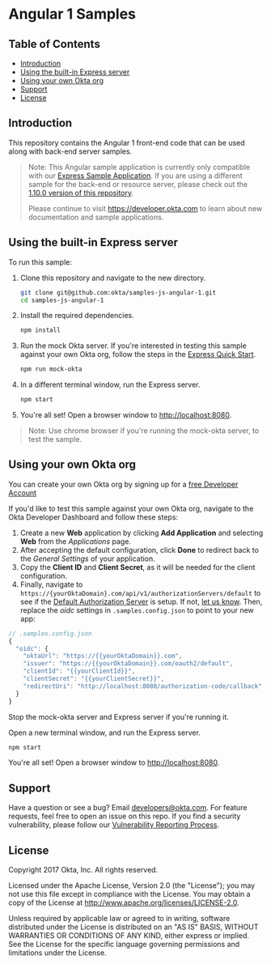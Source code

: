Angular 1 Samples
======

## Table of Contents

  - [Introduction](#introduction)
  - [Using the built-in Express server](#using-the-built-in-express-server)
  - [Using your own Okta org](#using-your-own-okta-org)
  - [Support](#support)
  - [License](#license)

## Introduction

This repository contains the Angular 1 front-end code that can be used along with back-end server samples.

> Note: This Angular sample application is currently only compatible with our [Express Sample Application](https://github.com/okta/samples-nodejs-express-4).  If you are using a different sample for the back-end or resource server, please check out the [1.10.0 version of this repository](https://github.com/okta/samples-js-angular-1/tree/1.10).
>
> Please continue to visit https://developer.okta.com to learn about new documentation and sample applications.

## Using the built-in Express server

To run this sample:

1. Clone this repository and navigate to the new directory.

    ```bash
    git clone git@github.com:okta/samples-js-angular-1.git
    cd samples-js-angular-1
    ```

2. Install the required dependencies.

    ```bash
    npm install
    ```

3. Run the mock Okta server. If you're interested in testing this sample against your own Okta org, follow the steps in the [Express Quick Start](https://github.com/okta/samples-nodejs-express-4#quick-start).

    ```bash
    npm run mock-okta
    ```

4. In a different terminal window, run the Express server.

    ```bash
    npm start
    ```

5. You're all set! Open a browser window to [http://localhost:8080](http://localhost:8080).
> Note:
Use chrome browser if you're running the mock-okta server, to test the sample.

## Using your own Okta org
You can create your own Okta org by signing up for a [free Developer Account](https://developer.okta.com/signup/)

If you'd like to test this sample against your own Okta org, navigate to the Okta Developer Dashboard and follow these steps:

1. Create a new **Web** application by clicking **Add Application** and selecting **Web** from the *Applications* page.
2. After accepting the default configuration, click **Done** to redirect back to the *General Settings* of your application.
3. Copy the **Client ID** and **Client Secret**, as it will be needed for the client configuration.
4. Finally, navigate to `https://{yourOktaDomain}.com/api/v1/authorizationServers/default` to see if the [Default Authorization Server](https://developer.okta.com/docs/api/resources/oauth2.html#using-the-default-authorization-server) is setup. If not, [let us know](mailto:developers@okta.com).
Then, replace the *oidc* settings in `.samples.config.json` to point to your new app:
```javascript
// .samples.config.json
{
  "oidc": {
    "oktaUrl": "https://{{yourOktaDomain}}.com",
    "issuer": "https://{{yourOktaDomain}}.com/oauth2/default",
    "clientId": "{{yourClientId}}",
    "clientSecret": "{{yourClientSecret}}",
    "redirectUri": "http://localhost:8080/authorization-code/callback"
  }
}
```

Stop the mock-okta server and Express server if you're running it.

Open a new terminal window, and run the Express server.

   ```bash
   npm start
   ```

You're all set! Open a browser window to [http://localhost:8080](http://localhost:8080).


## Support

Have a question or see a bug? Email developers@okta.com. For feature requests, feel free to open an issue on this repo. If you find a security vulnerability, please follow our [Vulnerability Reporting Process](https://www.okta.com/vulnerability-reporting-policy/).

## License

Copyright 2017 Okta, Inc. All rights reserved.

Licensed under the Apache License, Version 2.0 (the "License"); you may not use this file except in compliance with the License. You may obtain a copy of the License at http://www.apache.org/licenses/LICENSE-2.0.

Unless required by applicable law or agreed to in writing, software distributed under the License is distributed on an "AS IS" BASIS, WITHOUT WARRANTIES OR CONDITIONS OF ANY KIND, either express or implied. See the License for the specific language governing permissions and limitations under the License.
